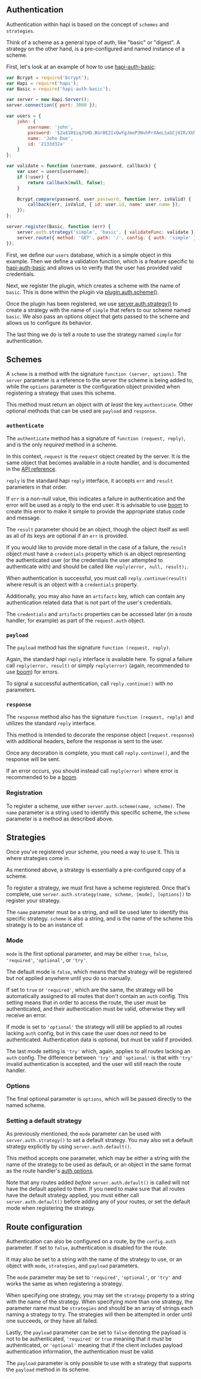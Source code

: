 ## Authentication

Authentication within hapi is based on the concept of `schemes` and `strategies`.

Think of a scheme as a general type of auth, like "basic" or "digest". A strategy on the other hand, is a pre-configured and named instance of a scheme.

First, let's look at an example of how to use [hapi-auth-basic](https://github.com/hapijs/hapi-auth-basic):

```javascript
var Bcrypt = require('bcrypt');
var Hapi = require('hapi');
var Basic = require('hapi-auth-basic');

var server = new Hapi.Server();
server.connection({ port: 3000 });

var users = {
    john: {
        username: 'john',
        password: '$2a$10$iqJSHD.BGr0E2IxQwYgJmeP3NvhPrXAeLSaGCj6IR/XU5QtjVu5Tm',   // 'secret'
        name: 'John Doe',
        id: '2133d32a'
    }
};

var validate = function (username, password, callback) {
    var user = users[username];
    if (!user) {
        return callback(null, false);
    }

    Bcrypt.compare(password, user.password, function (err, isValid) {
        callback(err, isValid, { id: user.id, name: user.name });
    });
};

server.register(Basic, function (err) {
    server.auth.strategy('simple', 'basic', { validateFunc: validate });
    server.route({ method: 'GET', path: '/', config: { auth: 'simple' } });
});
```

First, we define our `users` database, which is a simple object in this example. Then we define a validation function, which is a feature specific to [hapi-auth-basic](https://github.com/hapijs/hapi-auth-basic) and allows us to verify that the user has provided valid credentials.

Next, we register the plugin, which creates a scheme with the name of `basic`. This is done within the plugin via [plugin.auth.scheme()](/api#pluginauthscheme).

Once the plugin has been registered, we use [server.auth.strategy()](/api#serverauthstrategy) to create a strategy with the name of `simple` that refers to our scheme named `basic`. We also pass an options object that gets passed to the scheme and allows us to configure its behavior.

The last thing we do is tell a route to use the strategy named `simple` for authentication.

## Schemes

A `scheme` is a method with the signature `function (server, options)`. The `server` parameter is a reference to the server the scheme is being added to, while the `options` parameter is the configuration object provided when registering a strategy that uses this scheme.

This method must return an object with *at least* the key `authenticate`. Other optional methods that can be used are `payload` and `response`.

### `authenticate`

The `authenticate` method has a signature of `function (request, reply)`, and is the only *required* method in a scheme.

In this context, `request` is the `request` object created by the server. It is the same object that becomes available in a route handler, and is documented in the [API reference](/api#request-object).

`reply` is the standard hapi `reply` interface, it accepts `err` and `result` parameters in that order.

If `err` is a non-null value, this indicates a failure in authentication and the error will be used as a reply to the end user. It is advisable to use [boom](https://github.com/hapijs/boom) to create this error to make it simple to provide the appropriate status code and message.

The `result` parameter should be an object, though the object itself as well as all of its keys are optional if an `err` is provided.

If you would like to provide more detail in the case of a failure, the `result` object must have a `credentials` property which is an object representing the authenticated user (or the credentials the user attempted to authenticate with) and should be called like `reply(error, null, result);`.

When authentication is successful, you must call `reply.continue(result)` where result is an object with a `credentials` property.

Additionally, you may also have an `artifacts` key, which can contain any authentication related data that is not part of the user's credentials.

The `credentials` and `artifacts` properties can be accessed later (in a route handler, for example) as part of the `request.auth` object.

### `payload`

The `payload` method has the signature `function (request, reply)`.

Again, the standard hapi `reply` interface is available here. To signal a failure call `reply(error, result)` or simply `reply(error)` (again, recommended to use [boom](https://github.com/hapijs/boom)) for errors.

To signal a successful authentication, call `reply.continue()` with no parameters.

### `response`

The `response` method also has the signature `function (request, reply)` and utilizes the standard `reply` interface.

This method is intended to decorate the response object (`request.response`) with additional headers, before the response is sent to the user.

Once any decoration is complete, you must call `reply.continue()`, and the response will be sent.

If an error occurs, you should instead call `reply(error)` where error is recommended to be a [boom](https://github.com/hapijs/boom).

### Registration

To register a scheme, use either `server.auth.scheme(name, scheme)`. The `name` parameter is a string used to identify this specific scheme, the `scheme` parameter is a method as described above.

## Strategies

Once you've registered your scheme, you need a way to use it. This is where strategies come in.

As mentioned above, a strategy is essentially a pre-configured copy of a scheme.

To register a strategy, we must first have a scheme registered. Once that's complete, use `server.auth.strategy(name, scheme, [mode], [options])` to register your strategy.

The `name` parameter must be a string, and will be used later to identify this specific strategy. `scheme` is also a string, and is the name of the scheme this strategy is to be an instance of.

### Mode

`mode` is the first optional parameter, and may be either `true`, `false`, `'required'`, `'optional'`, or `'try'`.

The default mode is `false`, which means that the strategy will be registered but not applied anywhere until you do so manually.

If set to `true` or `'required'`, which are the same, the strategy will be automatically assigned to all routes that don't contain an `auth` config. This setting means that in order to access the route, the user must be authenticated, and their authentication must be valid, otherwise they will receive an error.

If mode is set to `'optional'` the strategy will still be applied to all routes lacking `auth` config, but in this case the user does *not* need to be authenticated. Authentication data is optional, but must be valid if provided.

The last mode setting is `'try'` which, again, applies to all routes lacking an `auth` config. The difference between `'try'` and `'optional'` is that with `'try'` invalid authentication is accepted, and the user will still reach the route handler.

### Options

The final optional parameter is `options`, which will be passed directly to the named scheme.

### Setting a default strategy

As previously mentioned, the `mode` parameter can be used with `server.auth.strategy()` to set a default strategy. You may also set a default strategy explicitly by using `server.auth.default()`.

This method accepts one parameter, which may be either a string with the name of the strategy to be used as default, or an object in the same format as the route handler's [auth options](#route-configuration).

Note that any routes added *before* `server.auth.default()` is called will not have the default applied to them. If you need to make sure that all routes have the default strategy applied, you must either call `server.auth.default()` before adding any of your routes, or set the default mode when registering the strategy.

## Route configuration

Authentication can also be configured on a route, by the `config.auth` parameter. If set to `false`, authentication is disabled for the route.

It may also be set to a string with the name of the strategy to use, or an object with `mode`, `strategies`, and `payload` parameters.

The `mode` parameter may be set to `'required'`, `'optional'`, or `'try'` and works the same as when registering a strategy.

When specifying one strategy, you may set the `strategy` property to a string with the name of the strategy. When specifying more than one strategy, the parameter name must be `strategies` and should be an array of strings each naming a strategy to try. The strategies will then be attempted in order until one succeeds, or they have all failed.

Lastly, the `payload` parameter can be set to `false` denoting the payload is not to be authenticated, `'required'` or `true` meaning that it *must* be authenticated, or `'optional'` meaning that if the client includes payload authentication information, the authentication must be valid.

The `payload` parameter is only possible to use with a strategy that supports the `payload` method in its scheme.

